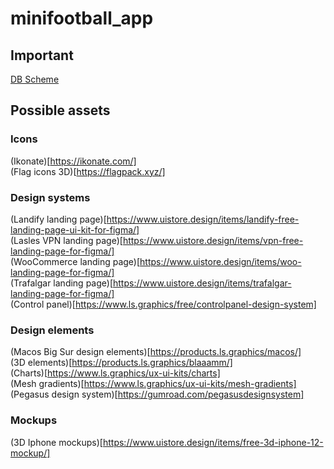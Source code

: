 # minifootball_app

## Important
[DB Scheme](https://drawsql.app/arteveldehogeschool/diagrams/minifootball-app)

## Possible assets

### Icons
(Ikonate)[https://ikonate.com/] <br>
(Flag icons 3D)[https://flagpack.xyz/] <br>

### Design systems
(Landify landing page)[https://www.uistore.design/items/landify-free-landing-page-ui-kit-for-figma/] <br>
(Lasles VPN landing page)[https://www.uistore.design/items/vpn-free-landing-page-for-figma/] <br>
(WooCommerce landing page)[https://www.uistore.design/items/woo-landing-page-for-figma/] <br>
(Trafalgar landing page)[https://www.uistore.design/items/trafalgar-landing-page-for-figma/] <br>
(Control panel)[https://www.ls.graphics/free/controlpanel-design-system] <br>


### Design elements
(Macos Big Sur design elements)[https://products.ls.graphics/macos/] <br>
(3D elements)[https://products.ls.graphics/blaaamm/] <br>
(Charts)[https://www.ls.graphics/ux-ui-kits/charts] <br>
(Mesh gradients)[https://www.ls.graphics/ux-ui-kits/mesh-gradients] <br>
(Pegasus design system)[https://gumroad.com/pegasusdesignsystem] <br>


### Mockups
(3D Iphone mockups)[https://www.uistore.design/items/free-3d-iphone-12-mockup/] <br>